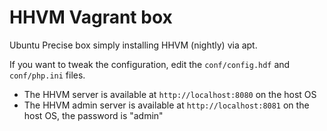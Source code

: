 HHVM Vagrant box
================

Ubuntu Precise box simply installing HHVM (nightly) via apt.

If you want to tweak the configuration, edit the `conf/config.hdf` and
`conf/php.ini` files.

- The HHVM server is available at `http://localhost:8080` on the host OS
- The HHVM admin server is available at `http://localhost:8081` on the host OS,
  the password is "admin"
